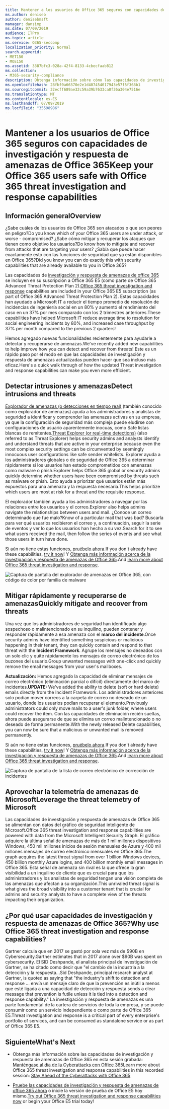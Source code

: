 ```yaml
---
title: Mantener a los usuarios de Office 365 seguros con capacidades de investigación y respuesta de amenazas de Office 365
ms.author: deniseb
author: denisebmsft
manager: dansimp
ms.date: 07/09/2019
audience: ITPro
ms.topic: article
ms.service: O365-seccomp
localization_priority: Normal
search.appverid:
- MET150
- MOE150
ms.assetid: 3387bfc3-028a-42f4-8133-4cbecfaab812
ms.collection:
- M365-security-compliance
description: Obtenga información sobre cómo las capacidades de investigación y respuesta de las amenazas de Office 365 pueden ayudar a su organización a detectar intrusiones y amenazas, y mitigar rápidamente y recuperarse de amenazas.
ms.openlocfilehash: 28fbf0a66370e2e1d407454017943e57f5f368b1
ms.sourcegitcommit: 32ecff689ae32c59a39b7633ca0f36a304e7516e
ms.translationtype: MT
ms.contentlocale: es-ES
ms.lasthandoff: 07/09/2019
ms.locfileid: "35598986"
---
```

# <a name="keep-your-office-365-users-safe-with-office-365-threat-investigation-and-response-capabilities"></a><span data-ttu-id="6e7db-103">Mantener a los usuarios de Office 365 seguros con capacidades de investigación y respuesta de amenazas de Office 365</span><span class="sxs-lookup"><span data-stu-id="6e7db-103">Keep your Office 365 users safe with Office 365 threat investigation and response capabilities</span></span>

## <a name="overview"></a><span data-ttu-id="6e7db-104">Información general</span><span class="sxs-lookup"><span data-stu-id="6e7db-104">Overview</span></span>

<span data-ttu-id="6e7db-105">¿Sabe cuáles de los usuarios de Office 365 son atacados o que son peores en peligro?</span><span class="sxs-lookup"><span data-stu-id="6e7db-105">Do you know which of your Office 365 users are under attack, or worse - compromised?</span></span> <span data-ttu-id="6e7db-106">¿Sabe cómo mitigar y recuperar los ataques que tienen como objetivo los usuarios?</span><span class="sxs-lookup"><span data-stu-id="6e7db-106">Do know how to mitigate and recover from attacks that are targeting your users?</span></span> <span data-ttu-id="6e7db-107">¿Sabía que puede hacer exactamente esto con las funciones de seguridad que ya están disponibles en Office 365?</span><span class="sxs-lookup"><span data-stu-id="6e7db-107">Did you know you can do exactly this with security capabilities that are already available to you in Office 365?</span></span> 
  
<span data-ttu-id="6e7db-108">Las capacidades de [investigación y respuesta de amenazas de office 365](office-365-ti.md) se incluyen en su suscripción a Office 365 E5 (como parte de Office 365 Advanced Threat Protection Plan 2).</span><span class="sxs-lookup"><span data-stu-id="6e7db-108">[Office 365 threat investigation and response](office-365-ti.md) capabilities are included in your Office 365 E5 subscription (as part of Office 365 Advanced Threat Protection Plan 2).</span></span> <span data-ttu-id="6e7db-109">Estas capacidades han ayudado a Microsoft IT a reducir el tiempo promedio de resolución de incidencias de ingeniería social en un 80% y aumentó el rendimiento del caso en un 37% por mes comparado con los 2 trimestres anteriores.</span><span class="sxs-lookup"><span data-stu-id="6e7db-109">These capabilities have helped Microsoft IT reduce average time to resolution for social engineering incidents by 80%, and increased case throughput by 37% per month compared to the previous 2 quarters!</span></span> 

<span data-ttu-id="6e7db-110">Hemos agregado nuevas funcionalidades recientemente para ayudarle a detectar y recuperarse de amenazas.</span><span class="sxs-lookup"><span data-stu-id="6e7db-110">We've recently added new capabilities to help improve how you can detect and recover from threats!</span></span> <span data-ttu-id="6e7db-111">Este es un rápido paso por el modo en que las capacidades de investigación y respuesta de amenazas actualizadas pueden hacer que sea incluso más eficaz.</span><span class="sxs-lookup"><span data-stu-id="6e7db-111">Here's a quick walk through of how the updated Threat investigation and response capabilities can make you even more efficient.</span></span>
  
## <a name="detect-intrusions-and-threats"></a><span data-ttu-id="6e7db-112">Detectar intrusiones y amenazas</span><span class="sxs-lookup"><span data-stu-id="6e7db-112">Detect intrusions and threats</span></span>

<span data-ttu-id="6e7db-113">[Explorador de amenazas (o detecciones en tiempo real)](threat-explorer.md) (también conocido como explorador de amenazas) ayuda a los administradores y analistas de seguridad a identificar y comprender las amenazas activas en su empresa, ya que la configuración de seguridad más compleja puede eludirse con configuraciones de usuario aparentemente inocuas, como Safe listas blancas de remitentes.</span><span class="sxs-lookup"><span data-stu-id="6e7db-113">[Threat Explorer (or real-time detections)](threat-explorer.md) (also referred to as Threat Explorer) helps security admins and analysts identify and understand threats that are active in your enterprise because even the most complex security settings can be circumvented by seemingly innocuous user configurations like safe sender whitelists.</span></span> <span data-ttu-id="6e7db-114">Explorer ayuda a los administradores globales o de seguridad de Office 365 a determinar rápidamente si los usuarios han estado comprometidos con amenazas como malware o phish.</span><span class="sxs-lookup"><span data-stu-id="6e7db-114">Explorer helps Office 365 global or security admins quickly determine whether users have been compromised by threats such as malware or phish.</span></span> <span data-ttu-id="6e7db-115">Esto ayuda a priorizar qué usuarios están más expuestos para una amenaza y la respuesta necesaria.</span><span class="sxs-lookup"><span data-stu-id="6e7db-115">This helps prioritize which users are most at risk for a threat and the requisite response.</span></span> 
  
<span data-ttu-id="6e7db-116">El explorador también ayuda a los administradores a navegar por las relaciones entre los usuarios y el correo.</span><span class="sxs-lookup"><span data-stu-id="6e7db-116">Explorer also helps admins navigate the relationships between users and mail.</span></span> <span data-ttu-id="6e7db-117">¿Conoce un correo determinado que fue malo?</span><span class="sxs-lookup"><span data-stu-id="6e7db-117">Know of a particular mail that was bad?</span></span> <span data-ttu-id="6e7db-118">Buscarla para ver qué usuarios recibieron el correo y, a continuación, seguir la serie de eventos y ver lo que los usuarios han hecho a su vez.</span><span class="sxs-lookup"><span data-stu-id="6e7db-118">Search for it to see what users received the mail, then follow the series of events and see what those users in turn have done.</span></span>

<span data-ttu-id="6e7db-119">Si aún no tiene estas funciones, [pruébelo ahora](https://aka.ms/tryo365threatintel3).</span><span class="sxs-lookup"><span data-stu-id="6e7db-119">If you don't already have these capabilities, [try it now](https://aka.ms/tryo365threatintel3)!</span></span> <span data-ttu-id="6e7db-120">Y [Obtenga más información acerca de la investigación y respuesta de amenazas de Office 365](https://aka.ms/readmoreabouto365threatintel).</span><span class="sxs-lookup"><span data-stu-id="6e7db-120">And [learn more about Office 365 threat investigation and response](https://aka.ms/readmoreabouto365threatintel).</span></span>
  
![Captura de pantalla del explorador de amenazas en Office 365, con código de color por familia de malware](media/591338dd-252a-437d-b5f2-87aa42e74b0c.png)
  
## <a name="quickly-mitigate-and-recover-from-threats"></a><span data-ttu-id="6e7db-122">Mitigar rápidamente y recuperarse de amenazas</span><span class="sxs-lookup"><span data-stu-id="6e7db-122">Quickly mitigate and recover from threats</span></span>

<span data-ttu-id="6e7db-123">Una vez que los administradores de seguridad han identificado algo sospechoso o malintencionado en su inquilino, pueden contener y responder rápidamente a esa amenaza con el **marco del incidente**.</span><span class="sxs-lookup"><span data-stu-id="6e7db-123">Once security admins have identified something suspicious or malicious happening in their tenant, they can quickly contain and respond to that threat with the **Incident Framework**.</span></span> <span data-ttu-id="6e7db-124">Agrupe los mensajes no deseados con un solo clic y quite rápidamente los mensajes de correo electrónico de los buzones del usuario.</span><span class="sxs-lookup"><span data-stu-id="6e7db-124">Group unwanted messages with one-click and quickly remove the email messages from your user's mailboxes.</span></span> 
  
 <span data-ttu-id="6e7db-125">**Actualización:** Hemos agregado la capacidad de eliminar mensajes de correo electrónico (eliminación parcial o difícil) directamente del marco de incidentes.</span><span class="sxs-lookup"><span data-stu-id="6e7db-125">**UPDATE:** We've added the ability to delete (soft or hard delete) emails directly from the Incident Framework.</span></span> <span data-ttu-id="6e7db-126">Los administradores anteriores solo podían mover correos a la carpeta de correo no deseado de un usuario, donde los usuarios podían recuperar el elemento.</span><span class="sxs-lookup"><span data-stu-id="6e7db-126">Previously administrators could only move mails to a user's junk folder, where users could recover the item.</span></span> <span data-ttu-id="6e7db-127">Con las capacidades de eliminación recién sueltas, ahora puede asegurarse de que se elimina un correo malintencionado o no deseado de forma permanente.</span><span class="sxs-lookup"><span data-stu-id="6e7db-127">With the newly released Delete capabilities, you can now be sure that a malicious or unwanted mail is removed permanently.</span></span> 
  
<span data-ttu-id="6e7db-128">Si aún no tiene estas funciones, [pruébelo ahora](https://aka.ms/tryo365threatintel3).</span><span class="sxs-lookup"><span data-stu-id="6e7db-128">If you don't already have these capabilities, [try it now](https://aka.ms/tryo365threatintel3)!</span></span> <span data-ttu-id="6e7db-129">Y [Obtenga más información acerca de la investigación y respuesta de amenazas de Office 365](https://aka.ms/readmoreabouto365threatintel).</span><span class="sxs-lookup"><span data-stu-id="6e7db-129">And [learn more about Office 365 threat investigation and response](https://aka.ms/readmoreabouto365threatintel).</span></span>
  
![Captura de pantalla de la lista de correo electrónico de corrección de incidentes](media/9d8452d3-d8d2-4b26-81f9-76396e08dd17.png)
  
## <a name="leverage-the-threat-telemetry-of-microsoft"></a><span data-ttu-id="6e7db-131">Aprovechar la telemetría de amenazas de Microsoft</span><span class="sxs-lookup"><span data-stu-id="6e7db-131">Leverage the threat telemetry of Microsoft</span></span>

<span data-ttu-id="6e7db-132">Las capacidades de investigación y respuesta de amenazas de Office 365 se alimentan con datos del gráfico de seguridad inteligente de Microsoft.</span><span class="sxs-lookup"><span data-stu-id="6e7db-132">Office 365 threat investigation and response capabilities are powered with data from the Microsoft Intelligent Security Graph.</span></span> <span data-ttu-id="6e7db-133">El gráfico adquiere la última señal de amenazas de más de 1 mil millones dispositivos Windows, 450 mil millones inicios de sesión mensuales de Azure y 400 mil millones mensajes de correo electrónico mensuales en Office 365.</span><span class="sxs-lookup"><span data-stu-id="6e7db-133">The graph acquires the latest threat signal from over 1 billion Windows devices, 450 billion monthly Azure logins, and 400 billion monthly email messages in Office 365.</span></span> <span data-ttu-id="6e7db-134">Esta señal de amenaza sin rival es la que ofrece la gran visibilidad a un inquilino de cliente que es crucial para que los administradores y los analistas de seguridad tengan una visión completa de las amenazas que afectan a su organización.</span><span class="sxs-lookup"><span data-stu-id="6e7db-134">This unrivaled threat signal is what gives the broad visibility into a customer tenant that is crucial for admins and security analysts to have a complete view of the threats impacting their organization.</span></span> 
  
   
## <a name="why-use-office-365-threat-investigation-and-response-capabilities"></a><span data-ttu-id="6e7db-135">¿Por qué usar capacidades de investigación y respuesta de amenazas de Office 365?</span><span class="sxs-lookup"><span data-stu-id="6e7db-135">Why use Office 365 threat investigation and response capabilities?</span></span>

<span data-ttu-id="6e7db-136">Gartner calcula que en 2017 se gastó por sola vez más de $90B en Cybersecurity.</span><span class="sxs-lookup"><span data-stu-id="6e7db-136">Gartner estimates that in 2017 alone over $90B was spent on cybersecurity.</span></span> <span data-ttu-id="6e7db-137">El SID Deshpande, el analista principal de investigación de Gartner, se ha citado como decir que "el cambio de la industria a la detección y la respuesta...</span><span class="sxs-lookup"><span data-stu-id="6e7db-137">Sid Deshpande, principal research analyst at Gartner, is quoted as saying that "the industry's shift to detection and response …</span></span> <span data-ttu-id="6e7db-138">envía un mensaje claro de que la prevención es inútil a menos que esté ligada a una capacidad de detección y respuesta.</span><span class="sxs-lookup"><span data-stu-id="6e7db-138">sends a clear message that prevention is futile unless it is tied into a detection and response capability."</span></span> <span data-ttu-id="6e7db-139">La investigación y respuesta de amenazas es una parte fundamental de la cartera de servicios de toda la empresa, y se puede consumir como un servicio independiente o como parte de Office 365 E5.</span><span class="sxs-lookup"><span data-stu-id="6e7db-139">Threat investigation and response is a critical part of every enterprise's portfolio of services, and can be consumed as standalone service or as part of Office 365 E5.</span></span>
  
## <a name="whats-next"></a><span data-ttu-id="6e7db-140">Siguiente</span><span class="sxs-lookup"><span data-stu-id="6e7db-140">What's Next</span></span>

- <span data-ttu-id="6e7db-141">Obtenga más información sobre las capacidades de investigación y respuesta de amenazas de Office 365 en esta sesión grabada: [Manténgase al día de la Cyberattacks con Office 365](https://myignite.microsoft.com/videos/53723)</span><span class="sxs-lookup"><span data-stu-id="6e7db-141">Learn more about Office 365 threat investigation and response capabilities  in this recorded session: [Stay Ahead of the Cyberattacks with Office 365](https://myignite.microsoft.com/videos/53723)</span></span>
    
- <span data-ttu-id="6e7db-142">[Pruebe las capacidades de investigación y respuesta de amenazas de office 365 ahora](https://aka.ms/tryo365threatintel3) o inicie la versión de prueba de Office E5 hoy mismo.</span><span class="sxs-lookup"><span data-stu-id="6e7db-142">[Try out Office 365 threat investigation and response capabilities now](https://aka.ms/tryo365threatintel3) or begin your Office E5 trial today!</span></span> 
    

